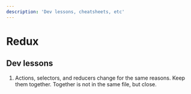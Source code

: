 ```yaml
---
description: 'Dev lessons, cheatsheets, etc'
---
```


# Redux

## Dev lessons

1. Actions, selectors, and reducers change for the same reasons. Keep them together. Together is not in the same file, but close. 

